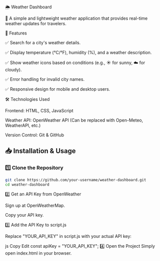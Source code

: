🌦️ Weather Dashboard

🚀 A simple and lightweight weather application that provides real-time weather updates for travelers.


📌 Features

✅ Search for a city's weather details.

✅ Display temperature (°C/°F), humidity (%), and a weather description.

✅ Show weather icons based on conditions (e.g., ☀️ for sunny, ☁️ for cloudy).

✅ Error handling for invalid city names.

✅ Responsive design for mobile and desktop users.

🛠️ Technologies Used

Frontend: HTML, CSS, JavaScript

Weather API: OpenWeather API (Can be replaced with Open-Meteo, WeatherAPI, etc.)

Version Control: Git & GitHub

## **📥 Installation & Usage**

### **1️⃣ Clone the Repository**

```sh
git clone https://github.com/your-username/weather-dashboard.git
cd weather-dashboard
```


2️⃣ Get an API Key from OpenWeather

Sign up at OpenWeatherMap.

Copy your API key.

3️⃣ Add the API Key to script.js

Replace "YOUR_API_KEY" in script.js with your actual API key:

js
Copy
Edit
const apiKey = "YOUR_API_KEY";
4️⃣ Open the Project
Simply open index.html in your browser.


